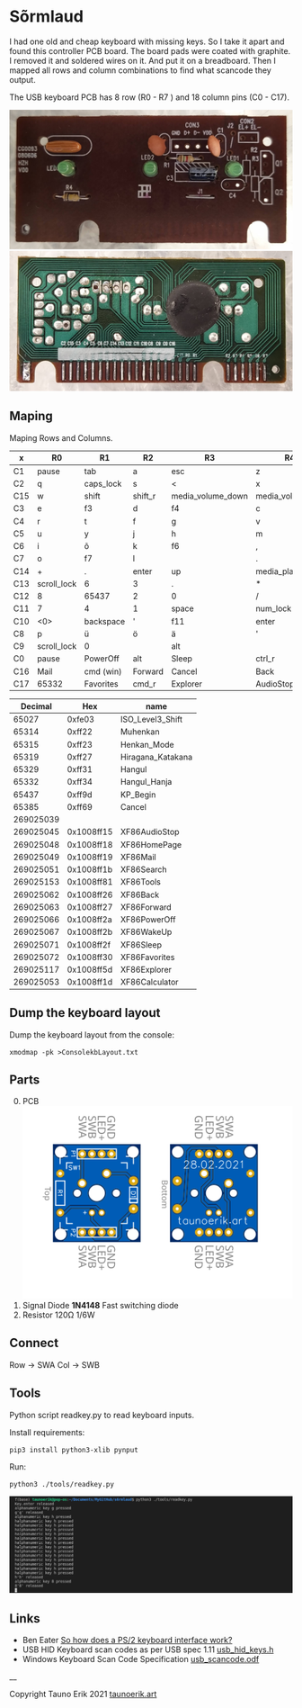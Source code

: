 # Sõrmlaud

I had one old and cheap keyboard with missing keys. So I take it apart and found this controller PCB board. The board pads were coated with graphite. I removed it and soldered wires on it. And put it on a breadboard. Then I mapped all rows and column combinations to find what scancode they output.

The USB keyboard PCB has 8 row (R0 - R7 ) and 18 column pins (C0 - C17).

![Front PCB image](img/front.jpg)
![Back PCB image](img/back.jpg)

## Maping

Maping Rows and Columns.

 x |R0         |R1       |R2     |R3               |R4              |R5        |R6               |R7
---|-----------|---------|-------|-----------------|----------------|----------|-----------------|---
C1 |pause      |tab      |a      |esc              |z               |65314     |ˇ                |1
C2 |q          |caps_lock|s      |<                |x               |65315     |f1               |2
C15|w          |shift    |shift_r|media_volume_down|media_volume_up |media_next|media_prev       |Tools
C3 |e          |f3       |d      |f4               |c               |65319     |f2               |3
C4 |r          |t        |f      |g                |v               |b         |5                |4
C5 |u          |y        |j      |h                |m               |n         |6                |7
C6 |i          |õ        |k      |f6               |,               |<0>       |'                |8
C7 |o          |f7       |l      |                 |.               |menu      |f8               |9
C14|+          |.        |enter  |up               |media_play_pause|left      |home             |end
C13|scroll_lock|6        |3      |.                |*               |-         |page_up          |page_down
C12|8          |65437    |2      |0                |/               |right     |insert           |Sleep
C11|7          |4        |1      |space            |num_lock        |down      |delete           |PowerOff
C10|<0>        |backspace|'      |f11              |enter           |f12       |f9               |f10
C8 |p          |ü        |ö      |ä                |'               |-         |+                |0
C9 |scroll_lock|0        |       |alt              |                |65027     |0                |print_screen
C0 |pause      |PowerOff |alt    |Sleep            |ctrl_r          |WakeUp    |ctrl             |f5
C16|Mail       |cmd (win)|Forward|Cancel           |Back            |269025039 |media_volume_mute|Search
C17|65332      |Favorites|cmd_r  |Explorer         |AudioStop       |Calculator|HomePage         |65329

Decimal|Hex|name
---|---|---
65027|0xfe03    |ISO_Level3_Shift
65314|0xff22    |Muhenkan
65315|0xff23    |Henkan_Mode
65319|0xff27    |Hiragana_Katakana
65329|0xff31    |Hangul	
65332|0xff34    |Hangul_Hanja
65437|0xff9d    |KP_Begin
65385|0xff69    |Cancel
269025039|          |
269025045|0x1008ff15|XF86AudioStop
269025048|0x1008ff18|XF86HomePage
269025049|0x1008ff19|XF86Mail
269025051|0x1008ff1b|XF86Search
269025153|0x1008ff81|XF86Tools
269025062|0x1008ff26|XF86Back
269025063|0x1008ff27|XF86Forward
269025066|0x1008ff2a|XF86PowerOff
269025067|0x1008ff2b|XF86WakeUp
269025071|0x1008ff2f|XF86Sleep
269025072|0x1008ff30|XF86Favorites
269025117|0x1008ff5d|XF86Explorer
269025053|0x1008ff1d|XF86Calculator

## Dump the keyboard layout

Dump the keyboard layout from the console:

    xmodmap -pk >ConsolekbLayout.txt

## Parts

0. PCB
   ![Single button PCB](img/single_key_pcb.svg)
1. Signal Diode **1N4148** Fast switching diode
2. Resistor 120Ω 1/6W

## Connect

Row -> SWA
Col -> SWB

## Tools

Python script readkey.py to read keyboard inputs.

Install requirements:

    pip3 install python3-xlib pynput

Run:

    python3 ./tools/readkey.py 

![readkey.py screenshot](img/readkey.png)

## Links

- Ben Eater [So how does a PS/2 keyboard interface work?](https://www.youtube.com/watch?v=7aXbh9VUB3U)
- USB HID Keyboard scan codes as per USB spec 1.11 [usb_hid_keys.h](doc/usb_hid_keys.h)
- Windows Keyboard Scan Code Specification [usb_scancode.odf](doc/usb_scancode.odt)

__

Copyright Tauno Erik 2021 [taunoerik.art](https://taunoerik.art/)
